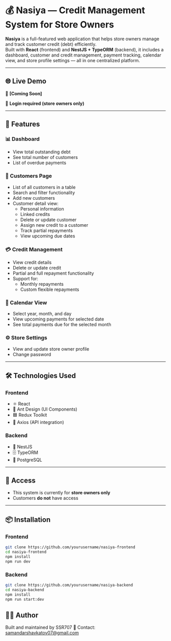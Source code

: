 # 💰 Nasiya — Credit Management System for Store Owners

**Nasiya** is a full-featured web application that helps store owners manage and track customer credit (debt) efficiently.  
Built with **React** (frontend) and **NestJS + TypeORM** (backend), it includes a dashboard, customer and credit management, payment tracking, calendar view, and store profile settings — all in one centralized platform.

---

## 🌐 Live Demo

🚀 **[Coming Soon]**

🔐 **Login required (store owners only)**

---

## 🚀 Features

### 📊 Dashboard

- View total outstanding debt
- See total number of customers
- List of overdue payments

### 👤 Customers Page

- List of all customers in a table
- Search and filter functionality
- Add new customers
- Customer detail view:
  - Personal information
  - Linked credits
  - Delete or update customer
  - Assign new credit to a customer
  - Track partial repayments
  - View upcoming due dates

### 💳 Credit Management

- View credit details
- Delete or update credit
- Partial and full repayment functionality
- Support for:
  - Monthly repayments
  - Custom flexible repayments

### 📅 Calendar View

- Select year, month, and day
- View upcoming payments for selected date
- See total payments due for the selected month

### ⚙️ Store Settings

- View and update store owner profile
- Change password

---

## 🛠️ Technologies Used

### Frontend

- ⚛️ React
- 🧩 Ant Design (UI Components)
- 🟦 Redux Toolkit
- 🔐 Axios (API integration)

### Backend

- 🧠 NestJS
- 🗄️ TypeORM
- 🐘 PostgreSQL

---

## 🔐 Access

- This system is currently for **store owners only**
- Customers **do not** have access

---

## 📦 Installation

### Frontend

```bash
git clone https://github.com/yourusername/nasiya-frontend
cd nasiya-frontend
npm install
npm run dev
```

### Backend

```bash
git clone https://github.com/yourusername/nasiya-backend
cd nasiya-backend
npm install
npm run start:dev
```

## 🧑‍💻 Author
Built and maintained by SSR707
📧 Contact: samandarshavkatov07@gmail.com